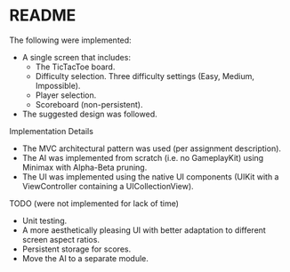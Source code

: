 #  README

The following were implemented:
* A single screen that includes:
    - The TicTacToe board.
    - Difficulty selection. Three difficulty settings (Easy, Medium, Impossible).
    - Player selection.
    - Scoreboard (non-persistent).
* The suggested design was followed.

Implementation Details
* The MVC architectural pattern was used (per assignment description).
* The AI was implemented from scratch (i.e. no GameplayKit) using Minimax with Alpha-Beta pruning.
* The UI was implemented using the native UI components (UIKit with a ViewController containing a UICollectionView).

TODO (were not implemented for lack of time)
* Unit testing.
* A more aesthetically pleasing UI with better adaptation to different screen aspect ratios.
* Persistent storage for scores.
* Move the AI to a separate module.
